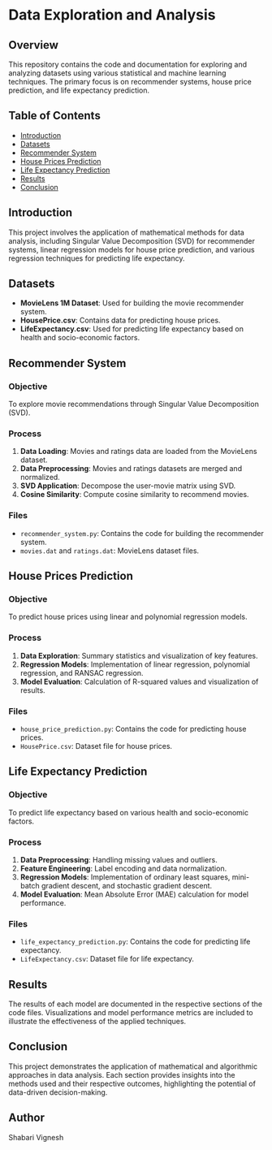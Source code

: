 # Data Exploration and Analysis

## Overview
This repository contains the code and documentation for exploring and analyzing datasets using various statistical and machine learning techniques. The primary focus is on recommender systems, house price prediction, and life expectancy prediction.

## Table of Contents
- [Introduction](#introduction)
- [Datasets](#datasets)
- [Recommender System](#recommender-system)
- [House Prices Prediction](#house-prices-prediction)
- [Life Expectancy Prediction](#life-expectancy-prediction)
- [Results](#results)
- [Conclusion](#conclusion)

## Introduction
This project involves the application of mathematical methods for data analysis, including Singular Value Decomposition (SVD) for recommender systems, linear regression models for house price prediction, and various regression techniques for predicting life expectancy.

## Datasets
- **MovieLens 1M Dataset**: Used for building the movie recommender system.
- **HousePrice.csv**: Contains data for predicting house prices.
- **LifeExpectancy.csv**: Used for predicting life expectancy based on health and socio-economic factors.

## Recommender System
### Objective
To explore movie recommendations through Singular Value Decomposition (SVD).

### Process
1. **Data Loading**: Movies and ratings data are loaded from the MovieLens dataset.
2. **Data Preprocessing**: Movies and ratings datasets are merged and normalized.
3. **SVD Application**: Decompose the user-movie matrix using SVD.
4. **Cosine Similarity**: Compute cosine similarity to recommend movies.

### Files
- `recommender_system.py`: Contains the code for building the recommender system.
- `movies.dat` and `ratings.dat`: MovieLens dataset files.

## House Prices Prediction
### Objective
To predict house prices using linear and polynomial regression models.

### Process
1. **Data Exploration**: Summary statistics and visualization of key features.
2. **Regression Models**: Implementation of linear regression, polynomial regression, and RANSAC regression.
3. **Model Evaluation**: Calculation of R-squared values and visualization of results.

### Files
- `house_price_prediction.py`: Contains the code for predicting house prices.
- `HousePrice.csv`: Dataset file for house prices.

## Life Expectancy Prediction
### Objective
To predict life expectancy based on various health and socio-economic factors.

### Process
1. **Data Preprocessing**: Handling missing values and outliers.
2. **Feature Engineering**: Label encoding and data normalization.
3. **Regression Models**: Implementation of ordinary least squares, mini-batch gradient descent, and stochastic gradient descent.
4. **Model Evaluation**: Mean Absolute Error (MAE) calculation for model performance.

### Files
- `life_expectancy_prediction.py`: Contains the code for predicting life expectancy.
- `LifeExpectancy.csv`: Dataset file for life expectancy.

## Results
The results of each model are documented in the respective sections of the code files. Visualizations and model performance metrics are included to illustrate the effectiveness of the applied techniques.

## Conclusion
This project demonstrates the application of mathematical and algorithmic approaches in data analysis. Each section provides insights into the methods used and their respective outcomes, highlighting the potential of data-driven decision-making.

## Author
Shabari Vignesh
